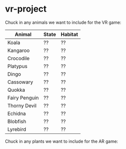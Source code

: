 # vr-project

Chuck in any animals we want to include for the VR game:

<table>
<thead>
<tr>
<th>Animal</th>
<th>State</th>
<th>Habitat</th>
</tr>
</thead>
<tbody>
<tr>
<td>Koala</td>
<td>??</td>
<td>??</td>
</tr>
  
<tr>
<td>Kangaroo</td>
<td>??</td>
<td>??</td>
</tr>
  
<tr>
<td>Crocodile</td>
<td>??</td>
<td>??</td>
</tr>
  
<tr>
<td>Platypus</td>
<td>??</td>
<td>??</td>
</tr>
  
<tr>
<td>Dingo</td>
<td>??</td>
<td>??</td>
</tr>

<tr>
<td>Cassowary</td>
<td>??</td>
<td>??</td>
</tr>
  
<tr>
<td>Quokka</td>
<td>??</td>
<td>??</td>
</tr>
  
<tr>
<td>Fairy Penguin</td>
<td>??</td>
<td>??</td>
</tr>
  
<tr>
<td>Thorny Devil</td>
<td>??</td>
<td>??</td>
</tr>
  
<tr>
<td>Echidna</td>
<td>??</td>
<td>??</td>
</tr>
  
<tr>
<td>Blobfish</td>
<td>??</td>
<td>??</td>
</tr>

<tr>
<td>Lyrebird</td>
<td>??</td>
<td>??</td>
</tr>
  
</tbody>
</table>

  
Chuck in any plants we want to include for the AR game:
